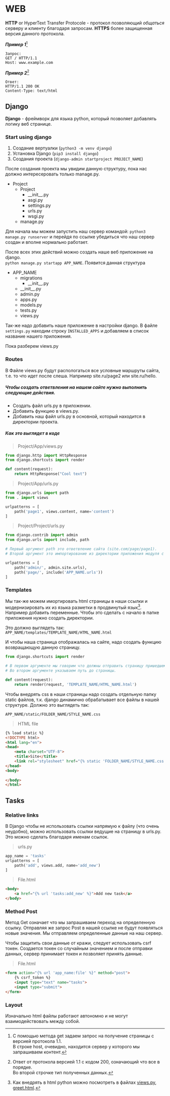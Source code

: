 # WEB

**HTTP** or HyperText Transfer Protocole - протокол позволяющий *общаться* серверу и клиенту благодаря запросам.
**HTTPS** более защищенная версия данного протокола.

***Пример 1***[^get]
```
Запрос:
GET / HTTP/1.1
Host: www.example.com
```

***Пример 2***[^answer]
```
Ответ:
HTTP/1.1 200 OK
Content-Type: text/html
```

[^get]: С помощью метода get задаем запрос на получение страницы с версией протокола 1.1.<br>
В строке host, очевидно, находится сервер у которого мы запрашиваем контент.

[^answer]: Ответ от протокола версией 1.1 с кодом 200, означающий что все в порядке.<br>
Во второй строчке тип полученных данных.


## Django

**Django** - фреймворк для языка python, который позволяет добавлять логику веб странице.

### Start using django

1. Создание вертуалки (`python3 -m venv django`)
2. Установка Django (`pip3 install django`)
3. Создания проекта (`django-admin startproject PROJECT_NAME`)

После создания проекта мы увидим данную структуру, пока нас должно интересеровать только manage.py.

- Project
    - Project
        - \_\_init\_\_.py
        - asgi.py
        - settings.py
        - urls.py
        - wsgi.py
    - manage.py

Для начала мы можем запустить наш сервер командой: `python3 manage.py runserver` и перейдя по ссылке
убедиться что наш сервер создан и вполне нормально работает.

После всех этих действий можно создать наше веб приложение на django.<br>
`python manage.py startapp APP_NAME`. Появится данная структура

- APP\_NAME
    - migrations
        - \_\_init\_\_.py
    - \_\_init\_\_.py
    - admin.py
    - apps.py
    - models.py
    - tests.py
    - views.py

Так-же надо добавить наше приложение в настройки django. В файле `settings.py` находим строку
`INSTALLED_APPS` и добавляем в список название нашего приложения.

Пока разберем views.py

### Routes

В Файле views.py будут распологаться все условные маршруты сайта, т.е. то что идет после слеша. 
Например site.ru/page2 или site.ru/hello.

##### Чтобы создать ответвления на нашем сайте нужно выполнить следующие действия.

- Создать файл urls.py в приложении.
- Добавить функцию в views.py.
- Добавить наш файл urls.py в основной, который находится в директории проекта.

##### Как это выглядет в коде

> Project/App/views.py
```python
from django.http import HttpResponse
from django.shortcuts import render

def content(request):
    return HttpResponse("Cool text")
```

> Project/App/urls.py
```python
from django.urls import path
from . import views

urlpatterns = [
    path('page1', views.content, name='content')    
]
```

> Project/Project/urls.py
```python
from django.contrib import admin
from django.urls import include, path

# Первый аргумент path это ответвление сайта (site.com/page/page1).
# Второй аргумент это импортирование из директории приложения модуля с именем urls.

urlpatterns = [
    path('admin/', admin.site.urls),
    path('page/', include('APP_NAME.urls'))
]
```

### Templates

Мы так-же можем имортировать html страницы в наши ссылки и модернизировать их из языка разметки в продвинутый язык[^how-use-code]. Например
добавить переменные. Чтобы это сделать с начало в папке приложения нужно создать директории. 

Это должно выглядеть так:
`APP_NAME/templates/TEMPLATE_NAME/HTML_NAME.html`

И чтобы наша страница отображалась на сайте, надо создать функцию возвращающую данную страницу. 

```python
from django.shortcuts import render

# В первом аргументе мы говорим что должны отправить страницу пришедшему запросу.
# Во втором аргументе указываем путь до страницы.

def content(request):
    return render(request, 'TEMPLATE_NAME/HTML_NAME.html')
```

[^how-use-code]: Как внедрять в html python можно посмотреть в файлах [views.py](./first_project/first_app/views.py), 
[greet.html](./first_project/first_app/templates/hello/greet.html).

Чтобы внедрять css в наши страницы надо создать отдельную папку static файлов, т.к. django 
динамично обрабатывает все файлы в нашей структуре. Должно это выглядеть так:

`APP_NAME/static/FOLDER_NAME/STYLE_NAME.css`

> HTML file
```html
{% load static %}
<!DOCTYPE html>
<html lang="en">
<head>
    <meta charset="UTF-8">
    <title>Site</title>
    <link rel="stylesheet" href="{% static 'FOLDER_NAME/STYLE_NAME.css' %}">
</head>
<body>
    
</body>
</html>
```

## Tasks

### Relative links

В Django чтобы не использовать ссылки напрямую к файлу (что очень неудобно), можно 
использовать ссылки ведущие на страницу в urls.py. Это можно сделать благодаря именам ссылок.

> urls.py
```python
app_name = 'tasks'
urlpatterns = [
    path('add', views.add, name='add_new')
]
```

> File.html
```html
<body>
    <a href="{% url 'tasks:add_new' %}">Add new task</a>
</body>
```

### Method Post

Метод Get означает что мы запрашиваем переход на определенную ссылку. Отправляя же запрос 
Post в нашей ссылке не будут появляться новые значения. Мы отправляем определенные данные
на наш сервер. 

Чтобы защитить свои данные от кражи, следует использовать csrf токен. Создается токен
со случайным значением и после отправки данных, сервер принимает токен и позволяет принять данные.

> File.html
```html
<form action="{% url 'app_name:file' %}" method="post">
    {% csrf_token %}
    <input type="text" name="tasks">
    <input type="submit">
</form>
```

### Layout

Изначально html файлы работают автономно и не могут взаимодействовать между собой.
